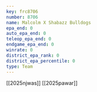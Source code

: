 ```yaml
---
key: frc8706
number: 8706
name: Malcolm X Shabazz Bulldogs
epa_end: 0
auto_epa_end: 0
teleop_epa_end: 0
endgame_epa_end: 0
winrate: 0
district_epa_rank: 0
district_epa_percentile: 0
type: Team
---
```

[[2025njwas]]
[[2025pawar]]
